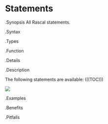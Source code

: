 # Statements

.Synopsis
All Rascal statements.

.Syntax

.Types

.Function

.Details

.Description

The following statements are available:
(((TOC)))


![]((Statements-statement-parts.png))


.Examples

.Benefits

.Pitfalls

